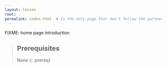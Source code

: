 ```yaml
---
layout: lesson
root: .
permalink: index.html  # Is the only page that don't follow the partner /:path/index.html
---
```

FIXME: home page introduction

> ## Prerequisites
>
> None
{: .prereq}
